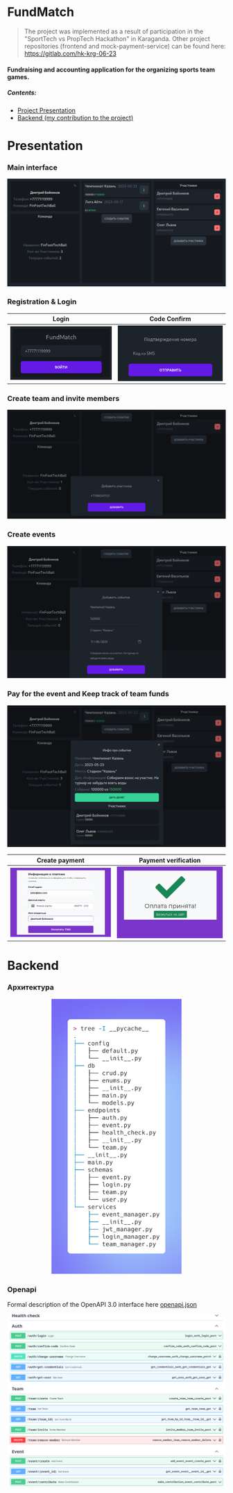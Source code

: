 # FundMatch
> The project was implemented as a result of participation
> in the "SportTech vs PropTech Hackathon" in Karaganda.
> Other project repositories (frontend and mock-payment-service) can be found here: https://gitlab.com/hk-krg-06-23

#### Fundraising and accounting application for the organizing sports team games.
##### Contents:
- [Project Presentation](#presentation)
- [Backend (my contribution to the project)](#backend)

# Presentation
### Main interface
<img src="./.readme/maininterface.png">

### Registration & Login
| Login                           | Code Confirm                          |
|---------------------------------|---------------------------------------|
| <img src="./.readme/login.png"> | <img src="./.readme/confirmcode.png"> |

### Create team and invite members
<img src="./.readme/invite.png">

### Create events
<img src="./.readme/addevent.png">

### Pay for the event and Keep track of team funds

<img src="./.readme/payedevent.png">

| Create payment                    | Payment verification               |
|-----------------------------------|------------------------------------|
| <img src="./.readme/makepay.png"> | <img src="./.readme/makedpay.png"> |


# Backend
### Архитектура
<p align="center">
    <img src="./.readme/architecture.png" alt="drawing" width="300">
</p>

### Openapi
Formal description of the OpenAPI 3.0 interface here [openapi.json](./openapi.json)

<img src="./.readme/openapi.png">
